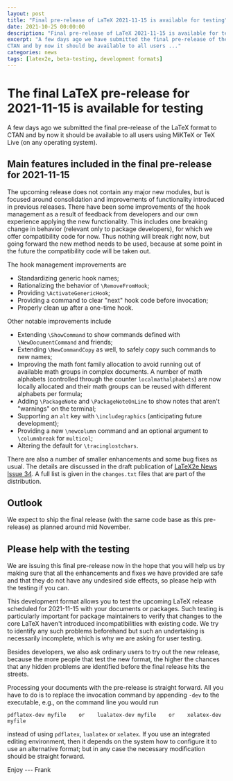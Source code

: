 ```yaml
---
layout: post
title: "Final pre-release of LaTeX 2021-11-15 is available for testing"
date: 2021-10-25 00:00:00
description: "Final pre-release of LaTeX 2021-11-15 is available for testing"
excerpt: "A few days ago we have submitted the final pre-release of the LaTeX format to
CTAN and by now it should be available to all users ..."
categories: news
tags: [latex2e, beta-testing, development formats]
---
```


# The final LaTeX pre-release for 2021-11-15 is available for testing

A few days ago we submitted the final pre-release of the LaTeX format to CTAN and by now it should be available to all users using MiKTeX or TeX Live (on any operating system).


## Main features included in the final pre-release for 2021-11-15

The upcoming release does not contain any major new modules, but is focused around consolidation  and improvements of functionality introduced in previous releases. There have been some improvements of the hook management as a result of feedback from developers and our own experience applying the new functionality. This includes one breaking change in behavior (relevant only to package developers), for which we offer compatibility code for now. Thus nothing will break right now, but going forward the new method needs to be used, because at some point in the future the compatibility code will be taken out.

The hook management improvements are

- Standardizing generic hook names;
 - Rationalizing the behavior of `\RemoveFromHook`;
 - Providing `\ActivateGenericHook`;
 - Providing a command to clear "next" hook code before invocation;
 - Properly clean up after a one-time hook.

Other notable improvements include

 - Extending `\ShowCommand` to show commands defined with `\NewDocumentCommand` and friends;
 - Extending `\NewCommandCopy` as well, to safely copy such commands to new names;
 - Improving the math font family allocation to avoid running out of available math groups in complex documents. A number of math alphabets (controlled through the counter `localmathalphabets`) are now locally allocated and their math groups can be reused with different alphabets per formula;
 - Adding `\PackageNote` and `\PackageNoteOnLine` to show notes that aren't "warnings" on the terminal;
 - Supporting an `alt` key with `\includegraphics` (anticipating future development);
 - Providing a new `\newcolumn` command and an optional argument to `\columnbreak` for `multicol`;
 - Altering the default for `\tracinglostchars`.

There are also a number of smaller enhancements and some bug fixes as usual. The details are discussed in the draft publication of <a href="{{site.baseurl}}/news/latex2e-news/ltnews34.pdf">LaTeX2e News Issue 34</a>. A full list is given in the `changes.txt` files that are part of the distribution.



## Outlook

We expect to ship the final release (with the same code base as this pre-release) as planned around mid November.


## Please help with the testing

We are issuing this final pre-release now in the hope that you will help us by making sure that all the enhancements and fixes we have provided are safe and that they do not have any undesired side effects, so please help with the testing if you can.

This development format allows you to test the upcoming LaTeX release scheduled for 2021-11-15 with your documents or packages. Such testing is particularly important for package maintainers to verify that changes to the core LaTeX haven't introduced incompatibilities with existing code. We try to identify any such problems beforehand but such an undertaking is necessarily incomplete, which is why we are asking for user testing.

Besides developers, we also ask ordinary users to try out the new release, because the more people that test the new format, the higher the chances that any hidden problems are identified before the final release hits the streets.

Processing your documents with the pre-release is straight forward. All you have to do is to replace the invocation command by appending `-dev` to the executable, e.g., on the command line you would run

```
pdflatex-dev myfile    or    lualatex-dev myfile    or    xelatex-dev myfile
```

instead of using `pdflatex`, `lualatex` or `xelatex`. If you use an integrated editing environment, then it depends on the system  how to configure it to use an alternative format; but in any case the necessary modification should be straight forward.




Enjoy --- Frank



<img src="https://ssl-vg03.met.vgwort.de/na/03770697eae2427c8a6bfe7e9b8ab332" width="1" height="1" alt="">
